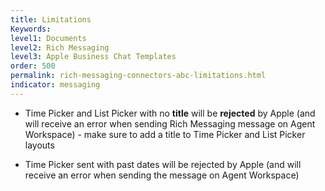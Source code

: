 ```yaml
---
title: Limitations
Keywords:
level1: Documents
level2: Rich Messaging
level3: Apple Business Chat Templates
order: 500
permalink: rich-messaging-connectors-abc-limitations.html
indicator: messaging
---
```


* Time Picker and List Picker with no **title** will be **rejected** by Apple (and will receive an error when sending Rich Messaging message on Agent Workspace) - make sure to add a title to Time Picker and List Picker layouts

* Time Picker sent with past dates will be rejected by Apple (and will receive an error when sending the message on Agent Workspace)
